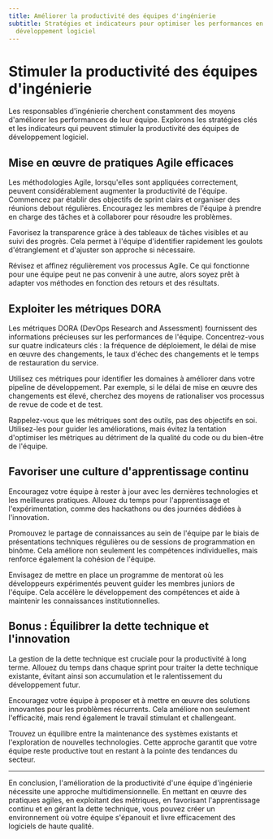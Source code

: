 ```yaml
---
title: Améliorer la productivité des équipes d'ingénierie
subtitle: Stratégies et indicateurs pour optimiser les performances en
  développement logiciel
---
```


# Stimuler la productivité des équipes d'ingénierie

Les responsables d'ingénierie cherchent constamment des moyens d'améliorer les performances de leur équipe. Explorons les stratégies clés et les indicateurs qui peuvent stimuler la productivité des équipes de développement logiciel.

## Mise en œuvre de pratiques Agile efficaces

Les méthodologies Agile, lorsqu'elles sont appliquées correctement, peuvent considérablement augmenter la productivité de l'équipe. Commencez par établir des objectifs de sprint clairs et organiser des réunions debout régulières. Encouragez les membres de l'équipe à prendre en charge des tâches et à collaborer pour résoudre les problèmes.

Favorisez la transparence grâce à des tableaux de tâches visibles et au suivi des progrès. Cela permet à l'équipe d'identifier rapidement les goulots d'étranglement et d'ajuster son approche si nécessaire.

Révisez et affinez régulièrement vos processus Agile. Ce qui fonctionne pour une équipe peut ne pas convenir à une autre, alors soyez prêt à adapter vos méthodes en fonction des retours et des résultats.

## Exploiter les métriques DORA

Les métriques DORA (DevOps Research and Assessment) fournissent des informations précieuses sur les performances de l'équipe. Concentrez-vous sur quatre indicateurs clés : la fréquence de déploiement, le délai de mise en œuvre des changements, le taux d'échec des changements et le temps de restauration du service.

Utilisez ces métriques pour identifier les domaines à améliorer dans votre pipeline de développement. Par exemple, si le délai de mise en œuvre des changements est élevé, cherchez des moyens de rationaliser vos processus de revue de code et de test.

Rappelez-vous que les métriques sont des outils, pas des objectifs en soi. Utilisez-les pour guider les améliorations, mais évitez la tentation d'optimiser les métriques au détriment de la qualité du code ou du bien-être de l'équipe.

## Favoriser une culture d'apprentissage continu

Encouragez votre équipe à rester à jour avec les dernières technologies et les meilleures pratiques. Allouez du temps pour l'apprentissage et l'expérimentation, comme des hackathons ou des journées dédiées à l'innovation.

Promouvez le partage de connaissances au sein de l'équipe par le biais de présentations techniques régulières ou de sessions de programmation en binôme. Cela améliore non seulement les compétences individuelles, mais renforce également la cohésion de l'équipe.

Envisagez de mettre en place un programme de mentorat où les développeurs expérimentés peuvent guider les membres juniors de l'équipe. Cela accélère le développement des compétences et aide à maintenir les connaissances institutionnelles.

## Bonus : Équilibrer la dette technique et l'innovation

La gestion de la dette technique est cruciale pour la productivité à long terme. Allouez du temps dans chaque sprint pour traiter la dette technique existante, évitant ainsi son accumulation et le ralentissement du développement futur.

Encouragez votre équipe à proposer et à mettre en œuvre des solutions innovantes pour les problèmes récurrents. Cela améliore non seulement l'efficacité, mais rend également le travail stimulant et challengeant.

Trouvez un équilibre entre la maintenance des systèmes existants et l'exploration de nouvelles technologies. Cette approche garantit que votre équipe reste productive tout en restant à la pointe des tendances du secteur.

---

En conclusion, l'amélioration de la productivité d'une équipe d'ingénierie nécessite une approche multidimensionnelle. En mettant en œuvre des pratiques agiles, en exploitant des métriques, en favorisant l'apprentissage continu et en gérant la dette technique, vous pouvez créer un environnement où votre équipe s'épanouit et livre efficacement des logiciels de haute qualité.
